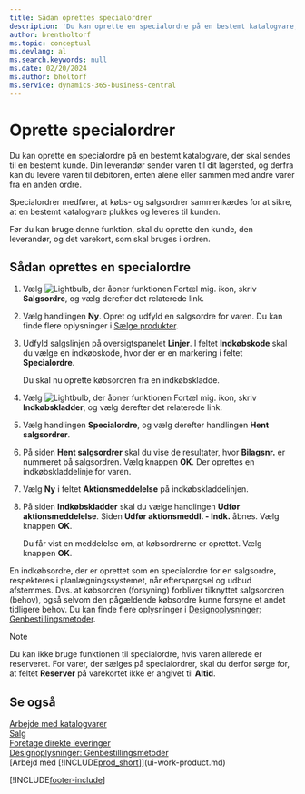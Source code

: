 ```yaml
---
title: Sådan oprettes specialordrer
description: 'Du kan oprette en specialordre på en bestemt katalogvare, der skal sendes til en bestemt kunde.'
author: brentholtorf
ms.topic: conceptual
ms.devlang: al
ms.search.keywords: null
ms.date: 02/20/2024
ms.author: bholtorf
ms.service: dynamics-365-business-central
---
```

# <a name="create-special-orders"></a>Oprette specialordrer

Du kan oprette en specialordre på en bestemt katalogvare, der skal sendes til en bestemt kunde. Din leverandør sender varen til dit lagersted, og derfra kan du levere varen til debitoren, enten alene eller sammen med andre varer fra en anden ordre.  

Specialordrer medfører, at købs- og salgsordrer sammenkædes for at sikre, at en bestemt katalogvare plukkes og leveres til kunden.  

Før du kan bruge denne funktion, skal du oprette den kunde, den leverandør, og det varekort, som skal bruges i ordren.  

## <a name="to-create-a-special-order"></a>Sådan oprettes en specialordre

1.  Vælg ![Lightbulb, der åbner funktionen Fortæl mig.](media/ui-search/search_small.png "Fortæl mig, hvad du vil foretage dig") ikon, skriv **Salgsordre**, og vælg derefter det relaterede link.  
2. Vælg handlingen **Ny**. Opret og udfyld en  salgsordre for varen. Du kan finde flere oplysninger i [Sælge produkter](sales-how-sell-products.md).
3.  Udfyld salgslinjen på oversigtspanelet **Linjer**. I feltet **Indkøbskode** skal du vælge en indkøbskode, hvor der er en markering i feltet **Specialordre**.

    Du skal nu oprette købsordren fra en indkøbskladde.  
4. Vælg ![Lightbulb, der åbner funktionen Fortæl mig.](media/ui-search/search_small.png "Fortæl mig, hvad du vil foretage dig") ikon, skriv **Indkøbskladder**, og vælg derefter det relaterede link.  
5. Vælg handlingen **Specialordre**, og vælg derefter handlingen **Hent salgsordrer**.  
6.  På siden **Hent salgsordrer** skal du vise de resultater, hvor **Bilagsnr.** er nummeret på salgsordren. Vælg knappen **OK**. Der oprettes en indkøbskladdelinje for varen.  
7.  Vælg **Ny** i feltet **Aktionsmeddelelse** på indkøbskladdelinjen.  
8.  På siden **Indkøbskladder** skal du vælge handlingen **Udfør aktionsmeddelelse**. Siden **Udfør aktionsmeddl. - Indk.** åbnes. Vælg knappen **OK**.  

    Du får vist en meddelelse om, at købsordrerne er oprettet. Vælg knappen **OK**.  

En indkøbsordre, der er oprettet som en specialordre for en salgsordre, respekteres i planlægningssystemet, når efterspørgsel og udbud afstemmes. Dvs. at købsordren (forsyning) forbliver tilknyttet salgsordren (behov), også selvom den pågældende købsordre kunne forsyne et andet tidligere behov. Du kan finde flere oplysninger i [Designoplysninger: Genbestillingsmetoder](design-details-reservation-order-tracking-and-action-messaging.md).  

> [!NOTE]  
>  Du kan ikke bruge funktionen til specialordre, hvis varen allerede er reserveret. For varer, der sælges på specialordrer, skal du derfor sørge for, at feltet **Reserver** på varekortet ikke er angivet til **Altid**.  

## <a name="see-also"></a>Se også

[Arbejde med katalogvarer](inventory-how-work-nonstock-items.md)  
[Salg](sales-manage-sales.md)  
[Foretage direkte leveringer](sales-how-drop-shipment.md)   
[Designoplysninger: Genbestillingsmetoder](design-details-reservation-order-tracking-and-action-messaging.md)  
[Arbejd med [!INCLUDE[prod_short](includes/prod_short.md)]](ui-work-product.md)


[!INCLUDE[footer-include](includes/footer-banner.md)]
